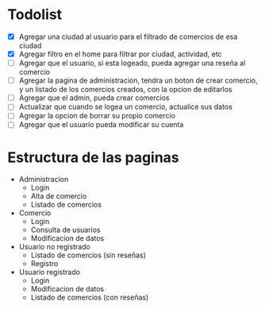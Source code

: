 # Todolist

- [x] Agregar una ciudad al usuario para el filtrado de comercios de esa ciudad
- [x] Agregar filtro en el home para filtrar por ciudad, actividad, etc
- [ ] Agregar que el usuario, si esta logeado, pueda agregar una reseña al comercio
- [ ] Agregar la pagina de administracion, tendra un boton de crear comercio, y un listado de los comercios creados, con la opcion de editarlos
- [ ] Agregar que el admin, pueda crear comercios
- [ ] Actualizar que cuando se logea un comercio, actualice sus datos
- [ ] Agregar la opcion de borrar su propio comercio
- [ ] Agregar que el usuario pueda modificar su cuenta

# Estructura de las paginas

- Administracion
    - Login
    - Alta de comercio
    - Listado de comercios
- Comercio
    - Login
    - Consulta de usuarios
    - Modificacion de datos
- Usuario no registrado
    - Listado de comercios (sin reseñas)
    - Registro
- Usuario registrado
    - Login
    - Modificacion de datos
    - Listado de comercios (con reseñas)
